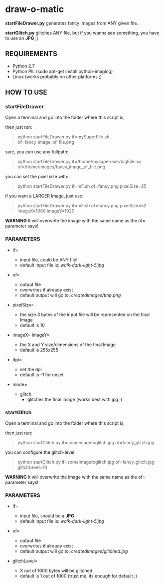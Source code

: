 # draw-o-matic #

**startFileDrawer.py** generates fancy Images from ANY given file.

**startGlitch.py** glitches ANY file, but if you wanna see something, you have to use an **JPG** ;)


## REQUIREMENTS ##

* Python 2.7
* Python PIL (sudo apt-get install python-imaging)
* Linux (works probably on other platforms ;)


## HOW TO USE ##


### startFileDrawer ###

Open a terminal and go into the folder where this script is,

then just run:
>    python startFileDrawer.py if=mySuperFile.sh of=fancy_image_of_file.png

sure, you can use any fullpath:
>    python startFileDrawer.py if=/home/mysuperuser/bigFile.iso of=/home/images/fancy_image_of_file.png

you can set the pixel size with:
>    python startFileDrawer.py if=mF.sh of=fancy.png pixelSize=25

if you want a LARGER Image, just use:
>    python startFileDrawer.py if=mF.sh of=fancy.png pixelSize=52 imageX=1080 imageY=1920

**WARNING** It will overwrite the image with the same name as the of= parameter says!

### PARAMETERS ###

* if=
  * input file, could be ANY file!
  * default input file is: *walk-dark-light-5.jpg*

* of=
  * output file
  * overwrites if already exist
  * default output will go to: *createdImages/tmp.png*

* pixelSize=
  * the size 3 bytes of the input file will be represented on the final Image
  * default is 10

* imageX= imageY=
  * the X and Y size/dimensions of the final Image
  * default is 255x255

* dpi=
  * set the dpi
  * default is -1 for unset

* mode=
  * glitch
    * glitches the final image (works best with jpg ;)


### startGlitch ###

Open a terminal and go into the folder where this script is,

then just run:
>    python startGlitch.py if=someimagetoglitch.jpg of=fancy_glitch.jpg

you can configure the glitch-level:
>    python startGlitch.py if=someimagetoglitch.jpg of=fancy_glitch.jpg glitchLevel=10

**WARNING** It will overwrite the image with the same name as the of= parameter says!

### PARAMETERS ###

* if=
  * input file, should be a **JPG**
  * default input file is: *walk-dark-light-5.jpg*

* of=
  * output file
  * overwrites if already exist
  * default output will go to: *createdImages/glitched.jpg*

* glitchLevel=
  * X out of 1000 bytes will be glitched
  * default is 1 out of 1000 (trust me, its enough for default ;)